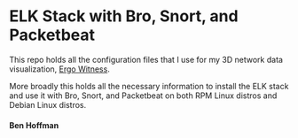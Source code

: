 
# ELK Stack with Bro, Snort, and Packetbeat

This repo holds all the configuration files that I use for my 3D network data visualization, [Ergo Witness](http://ergowitness.info).
 
 More broadly this holds all the necessary information to install the ELK stack and use it with Bro, Snort, and Packetbeat on both RPM Linux distros and Debian Linux distros. 
 
 #### Ben Hoffman
